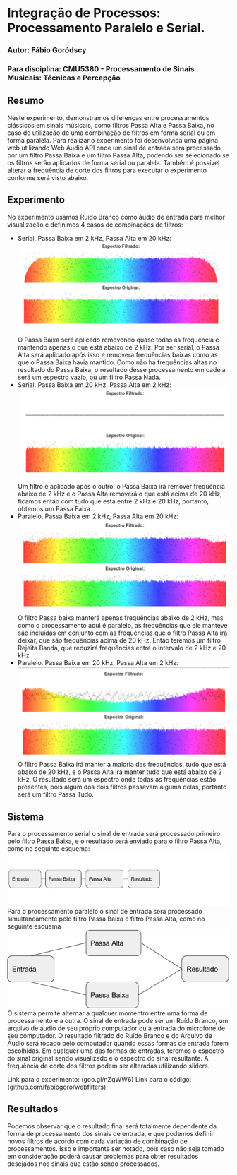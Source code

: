 # Integração de Processos: Processamento Paralelo e Serial.
### Autor: Fábio Goródscy
### Para disciplina: CMU5380 - Processamento de Sinais Musicais: Técnicas e Percepção

## Resumo
Neste experimento, demonstramos diferenças entre processamentos clássicos em sinais músicais, como filtros Passa Alta e Passa Baixa, no caso de utilização de uma combinação de filtros em forma serial ou em forma paralela. Para realizar o experimento foi desenvolvida uma página web utilizando Web Audio API onde um sinal de entrada será processado por um filtro Passa Baixa e um filtro Passa Alta, podendo ser selecionado se os filtros serão aplicados de forma serial ou paralela. Também é possível alterar a frequência de corte dos filtros para executar o experimento conforme será visto abaixo.

## Experimento
No experimento usamos Ruído Branco como áudio de entrada para melhor visualização e definimos 4 casos de combinações de filtros:
* Serial, Passa Baixa em 2 kHz, Passa Alta em 20 kHz: 
![Serial, Passa Baixa em 2 kHz, Passa Alta em 20 kHz](serial-pb2kpa20k.png)
O Passa Baixa será aplicado removendo quase todas as frequência e mantendo apenas o que está abaixo de 2 kHz. Por ser serial, o Passa Alta será aplicado após isso e removera frequências baixas como as que o Passa Baixa havia mantido. Como não há frequências altas no resultado do Passa Baixa, o resultado desse processamento em cadeia será um espectro vazio, ou um filtro Passa Nada.
* Serial. Passa Baixa em 20 kHz, Passa Alta em 2 kHz:
![Serial, Passa Baixa em 20 kHz, Passa Alta em 2 kHz](serial-pb20kpa2k.png)
Um filtro é aplicado após o outro, o Passa Baixa irá remover frequência abaixo de 2 kHz e o Passa Alta removerá o que está acima de 20 kHz, ficamos então com tudo que está entre 2 kHz e 20 kHz, portanto, obtemos um Passa Faixa.
* Paralelo, Passa Baixa em 2 kHz, Passa Alta em 20 kHz: 
![Paralelo, Passa Baixa em 2 kHz, Passa Alta em 20 kHz](paralelo-pb2kpa20k.png)
O filtro Passa baixa manterá apenas frequências abaixo de 2 kHz, mas como o processamento aqui é paralelo, as frequências que ele manteve são incluídas em conjunto com as frequências que o filtro Passa Alta irá deixar, que são frequências acima de 20 kHz. Então teremos um filtro Rejeita Banda, que reduzirá frequências entre o intervalo de 2 kHz e 20 kHz.
* Paralelo. Passa Baixa em 20 kHz, Passa Alta em 2 kHz:
![Paralelo, Passa Baixa em 20 kHz, Passa Alta em 2 kHz](paralelo-pb20kpa2k.png)
O filtro Passa Baixa irá manter a maioria das frequências, tudo que está abaixo de 20 kHz, e o Passa Alta irá manter tudo que está abaixo de 2 kHz. O resultado será um espectro onde todas as frequências estão presentes, pois algum dos dois filtros passavam alguma delas, portanto será um filtro Passa Tudo.

## Sistema
Para o processamento serial o sinal de entrada será processado primeiro pelo filtro Passa Baixa, e o resultado será enviado para o filtro Passa Alta, como no seguinte esquema: ![serial](serial.png)
Para o processamento paralelo o sinal de entrada será processado simultaneamente pelo filtro Passa Baixa e filtro Passa Alta, como no seguinte esquema![paralelo](paralelo.png)
O sistema permite alternar a qualquer momentro entre uma forma de processamento e a outra. O sinal de entrada pode ser um Ruído Branco, um arquivo de áudio de seu próprio computador ou a entrada do microfone de seu computador. O resultado filtrado do Ruído Branco e do Arquivo de Áudio será tocado pelo computador quando essas formas de entrada forem escolhidas. Em qualquer uma das formas de entradas, teremos o espectro do sinal original sendo visualizado e o espectro do sinal resultante. A frequência de corte dos filtros podem ser alteradas utilizando sliders.

Link para o experimento: (goo.gl/nZqWW6)
Link para o código: (github.com/fabiogoro/webfilters)

## Resultados
Podemos observar que o resultado final será totalmente dependente da forma de processamento dos sinais de entrada, e que podemos definir novos filtros de acordo com cada variação de combinação de processamentos. Isso é importante ser notado, pois caso não seja tomado em consideração poderá causar problemas para obter resultados desejados nos sinais que estão sendo processados.
